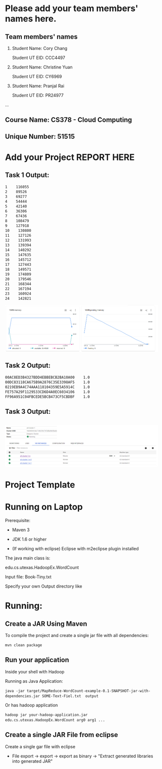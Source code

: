 # Please add your team members' names here. 

## Team members' names 

1. Student Name: Cory Chang

   Student UT EID: CCC4497

2. Student Name: Christine Yuan

   Student UT EID: CY6969

3. Student Name: Pranjal Rai

   Student UT EID: PR24977

 ...

##  Course Name: CS378 - Cloud Computing 

##  Unique Number: 51515
    


# Add your Project REPORT HERE 

## Task 1 Output:

```
1    116055
2    89526
3    69277
4    54444
5    42140
6    36306
7    67436
8    108479
9    127918
10    130800
11    127126
12    131993
13    139394
14    140292
15    147635
16    145712
17    127443
18    149571
19    174809
20    179546
21    168344
22    167194
23    160924
24    142821
```
![image](YARN-history.png)

## Task 2 Output:

```
00AC8ED3B4327BDD4EBBEBCB2BA10A00    1.0
00DC83118CA675B9A2876C35E3398AF5    1.0
0219EB9A4C74AAA118104359E5A5914C    1.0
FE757A29F1129533CD6D4A0EC6034106    1.0
FF96A951C04FBCEDE5BCB473CF5CBDBF    1.0
```

## Task 3 Output:

```

```

![image](cluster-setup.png)

# Project Template

# Running on Laptop     ####

Prerequisite:

- Maven 3

- JDK 1.6 or higher

- (If working with eclipse) Eclipse with m2eclipse plugin installed


The java main class is:

edu.cs.utexas.HadoopEx.WordCount 

Input file:  Book-Tiny.txt  

Specify your own Output directory like 

# Running:




## Create a JAR Using Maven 

To compile the project and create a single jar file with all dependencies: 
	
```	mvn clean package ```



## Run your application
Inside your shell with Hadoop

Running as Java Application:

```java -jar target/MapReduce-WordCount-example-0.1-SNAPSHOT-jar-with-dependencies.jar SOME-Text-Fiel.txt  output``` 

Or has hadoop application

```hadoop jar your-hadoop-application.jar edu.cs.utexas.HadoopEx.WordCount arg0 arg1 ... ```



## Create a single JAR File from eclipse



Create a single gar file with eclipse 

*  File export -> export  -> export as binary ->  "Extract generated libraries into generated JAR"
